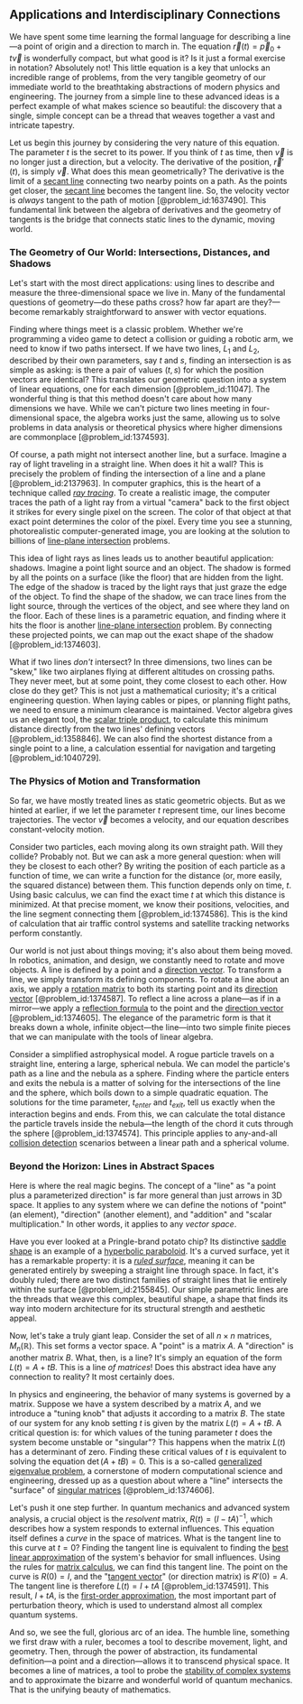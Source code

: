 ## Applications and Interdisciplinary Connections

We have spent some time learning the formal language for describing a line—a point of origin and a direction to march in. The equation $\vec{r}(t) = \vec{p}_0 + t\vec{v}$ is wonderfully compact, but what good is it? Is it just a formal exercise in notation? Absolutely not! This little equation is a key that unlocks an incredible range of problems, from the very tangible geometry of our immediate world to the breathtaking abstractions of modern physics and engineering. The journey from a simple line to these advanced ideas is a perfect example of what makes science so beautiful: the discovery that a single, simple concept can be a thread that weaves together a vast and intricate tapestry.

Let us begin this journey by considering the very nature of this equation. The parameter $t$ is the secret to its power. If you think of $t$ as time, then $\vec{v}$ is no longer just a direction, but a velocity. The derivative of the position, $\vec{r}'(t)$, is simply $\vec{v}$. What does this mean geometrically? The derivative is the limit of a [secant line](@article_id:178274) connecting two nearby points on a path. As the points get closer, the [secant line](@article_id:178274) becomes the tangent line. So, the velocity vector is *always* tangent to the path of motion [@problem_id:1637490]. This fundamental link between the algebra of derivatives and the geometry of tangents is the bridge that connects static lines to the dynamic, moving world.

### The Geometry of Our World: Intersections, Distances, and Shadows

Let's start with the most direct applications: using lines to describe and measure the three-dimensional space we live in. Many of the fundamental questions of geometry—do these paths cross? how far apart are they?—become remarkably straightforward to answer with vector equations.

Finding where things meet is a classic problem. Whether we're programming a video game to detect a collision or guiding a robotic arm, we need to know if two paths intersect. If we have two lines, $L_1$ and $L_2$, described by their own parameters, say $t$ and $s$, finding an intersection is as simple as asking: is there a pair of values $(t, s)$ for which the position vectors are identical? This translates our geometric question into a system of linear equations, one for each dimension [@problem_id:11047]. The wonderful thing is that this method doesn't care about how many dimensions we have. While we can't picture two lines meeting in four-dimensional space, the algebra works just the same, allowing us to solve problems in data analysis or theoretical physics where higher dimensions are commonplace [@problem_id:1374593].

Of course, a path might not intersect another line, but a surface. Imagine a ray of light traveling in a straight line. When does it hit a wall? This is precisely the problem of finding the intersection of a line and a plane [@problem_id:2137963]. In computer graphics, this is the heart of a technique called *[ray tracing](@article_id:172017)*. To create a realistic image, the computer traces the path of a light ray from a virtual "camera" back to the first object it strikes for every single pixel on the screen. The color of that object at that exact point determines the color of the pixel. Every time you see a stunning, photorealistic computer-generated image, you are looking at the solution to billions of [line-plane intersection](@article_id:175329) problems.

This idea of light rays as lines leads us to another beautiful application: shadows. Imagine a point light source and an object. The shadow is formed by all the points on a surface (like the floor) that are hidden from the light. The edge of the shadow is traced by the light rays that just graze the edge of the object. To find the shape of the shadow, we can trace lines from the light source, through the vertices of the object, and see where they land on the floor. Each of these lines is a parametric equation, and finding where it hits the floor is another [line-plane intersection](@article_id:175329) problem. By connecting these projected points, we can map out the exact shape of the shadow [@problem_id:1374603].

What if two lines *don't* intersect? In three dimensions, two lines can be "skew," like two airplanes flying at different altitudes on crossing paths. They never meet, but at some point, they come closest to each other. How close do they get? This is not just a mathematical curiosity; it's a critical engineering question. When laying cables or pipes, or planning flight paths, we need to ensure a minimum clearance is maintained. Vector algebra gives us an elegant tool, the [scalar triple product](@article_id:152503), to calculate this minimum distance directly from the two lines' defining vectors [@problem_id:1358846]. We can also find the shortest distance from a single point to a line, a calculation essential for navigation and targeting [@problem_id:1040729].

### The Physics of Motion and Transformation

So far, we have mostly treated lines as static geometric objects. But as we hinted at earlier, if we let the parameter $t$ represent time, our lines become trajectories. The vector $\vec{v}$ becomes a velocity, and our equation describes constant-velocity motion.

Consider two particles, each moving along its own straight path. Will they collide? Probably not. But we can ask a more general question: when will they be closest to each other? By writing the position of each particle as a function of time, we can write a function for the distance (or, more easily, the squared distance) between them. This function depends only on time, $t$. Using basic calculus, we can find the exact time $t$ at which this distance is minimized. At that precise moment, we know their positions, velocities, and the line segment connecting them [@problem_id:1374586]. This is the kind of calculation that air traffic control systems and satellite tracking networks perform constantly.

Our world is not just about things moving; it's also about them being moved. In robotics, animation, and design, we constantly need to rotate and move objects. A line is defined by a point and a [direction vector](@article_id:169068). To transform a line, we simply transform its defining components. To rotate a line about an axis, we apply a [rotation matrix](@article_id:139808) to both its starting point and its [direction vector](@article_id:169068) [@problem_id:1374587]. To reflect a line across a plane—as if in a mirror—we apply a [reflection formula](@article_id:198347) to the point and the [direction vector](@article_id:169068) [@problem_id:1374605]. The elegance of the parametric form is that it breaks down a whole, infinite object—the line—into two simple finite pieces that we can manipulate with the tools of linear algebra.

Consider a simplified astrophysical model. A rogue particle travels on a straight line, entering a large, spherical nebula. We can model the particle's path as a line and the nebula as a sphere. Finding where the particle enters and exits the nebula is a matter of solving for the intersections of the line and the sphere, which boils down to a simple quadratic equation. The solutions for the time parameter, $t_{enter}$ and $t_{exit}$, tell us exactly when the interaction begins and ends. From this, we can calculate the total distance the particle travels inside the nebula—the length of the chord it cuts through the sphere [@problem_id:1374574]. This principle applies to any-and-all [collision detection](@article_id:177361) scenarios between a linear path and a spherical volume.

### Beyond the Horizon: Lines in Abstract Spaces

Here is where the real magic begins. The concept of a "line" as "a point plus a parameterized direction" is far more general than just arrows in 3D space. It applies to any system where we can define the notions of "point" (an element), "direction" (another element), and "addition" and "scalar multiplication." In other words, it applies to any *vector space*.

Have you ever looked at a Pringle-brand potato chip? Its distinctive [saddle shape](@article_id:174589) is an example of a [hyperbolic paraboloid](@article_id:275259). It's a curved surface, yet it has a remarkable property: it is a *[ruled surface](@article_id:264364)*, meaning it can be generated entirely by sweeping a straight line through space. In fact, it's doubly ruled; there are two distinct families of straight lines that lie entirely within the surface [@problem_id:2155845]. Our simple parametric lines are the threads that weave this complex, beautiful shape, a shape that finds its way into modern architecture for its structural strength and aesthetic appeal.

Now, let's take a truly giant leap. Consider the set of all $n \times n$ matrices, $M_n(\mathbb{R})$. This set forms a vector space. A "point" is a matrix $A$. A "direction" is another matrix $B$. What, then, is a line? It's simply an equation of the form $L(t) = A + tB$. This is a line *of matrices*! Does this abstract idea have any connection to reality? It most certainly does.

In physics and engineering, the behavior of many systems is governed by a matrix. Suppose we have a system described by a matrix $A$, and we introduce a "tuning knob" that adjusts it according to a matrix $B$. The state of our system for any knob setting $t$ is given by the matrix $L(t) = A + tB$. A critical question is: for which values of the tuning parameter $t$ does the system become unstable or "singular"? This happens when the matrix $L(t)$ has a determinant of zero. Finding these critical values of $t$ is equivalent to solving the equation $\det(A + tB) = 0$. This is a so-called [generalized eigenvalue problem](@article_id:151120), a cornerstone of modern computational science and engineering, dressed up as a question about where a "line" intersects the "surface" of [singular matrices](@article_id:149102) [@problem_id:1374606].

Let's push it one step further. In quantum mechanics and advanced system analysis, a crucial object is the *resolvent* matrix, $R(t) = (I - tA)^{-1}$, which describes how a system responds to external influences. This equation itself defines a *curve* in the space of matrices. What is the tangent line to this curve at $t=0$? Finding the tangent line is equivalent to finding the [best linear approximation](@article_id:164148) of the system's behavior for small influences. Using the rules for [matrix calculus](@article_id:180606), we can find this tangent line. The point on the curve is $R(0) = I$, and the "[tangent vector](@article_id:264342)" (or direction matrix) is $R'(0) = A$. The tangent line is therefore $L(t) = I + tA$ [@problem_id:1374591]. This result, $I+tA$, is the [first-order approximation](@article_id:147065), the most important part of perturbation theory, which is used to understand almost all complex quantum systems.

And so, we see the full, glorious arc of an idea. The humble line, something we first draw with a ruler, becomes a tool to describe movement, light, and geometry. Then, through the power of abstraction, its fundamental definition—a point and a direction—allows it to transcend physical space. It becomes a line of matrices, a tool to probe the [stability of complex systems](@article_id:164868) and to approximate the bizarre and wonderful world of quantum mechanics. That is the unifying beauty of mathematics.
